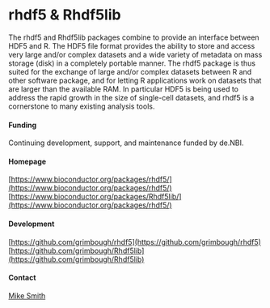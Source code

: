 # rhdf5 & Rhdf5lib
The rhdf5 and Rhdf5lib packages combine to provide an interface between HDF5 and R. The HDF5 file format provides the ability to store and access very large and/or complex datasets and a wide variety of metadata on mass storage (disk) in a completely portable manner. The rhdf5 package is thus suited for the exchange of large and/or complex datasets between R and other software package, and for letting R applications work on datasets that are larger than the available RAM.
In particular HDF5 is being used to address the rapid growth in the size of single-cell datasets, and rhdf5 is a cornerstone to many existing analysis tools.
#### Funding
Continuing development, support, and maintenance funded by de.NBI.
#### Homepage
[https://www.bioconductor.org/packages/rhdf5/](https://www.bioconductor.org/packages/rhdf5/)
[https://www.bioconductor.org/packages/Rhdf5lib/](https://www.bioconductor.org/packages/rhdf5/)
#### Development
[https://github.com/grimbough/rhdf5](https://github.com/grimbough/rhdf5)
[https://github.com/grimbough/Rhdf5lib](https://github.com/grimbough/Rhdf5lib)
#### Contact
[Mike Smith](http://congo.embl.de/hd-hub/mike-smith/)
